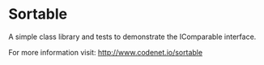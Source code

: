 # Sortable
A simple class library and tests to demonstrate the IComparable interface.

For more information visit: http://www.codenet.io/sortable
